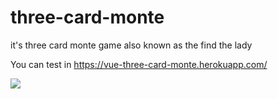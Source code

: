 # three-card-monte

it's three card monte game also known as the find the lady

You can test  in https://vue-three-card-monte.herokuapp.com/

![](gif.gif)

